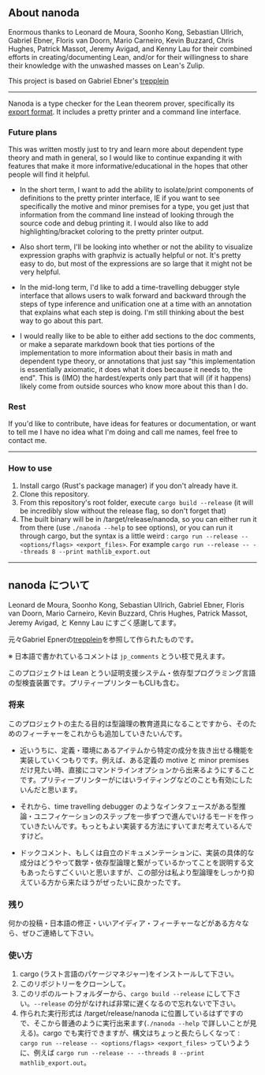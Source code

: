 
## About nanoda

Enormous thanks to Leonard de Moura, Soonho Kong, Sebastian Ullrich, Gabriel Ebner, Floris van Doorn, Mario Carneiro, Kevin Buzzard, Chris Hughes, Patrick Massot, Jeremy Avigad, and Kenny Lau for their combined efforts in creating/documenting Lean, and/or for their willingness to share their knowledge with the unwashed masses on Lean's Zulip.

This project is based on Gabriel Ebner's [trepplein](https://github.com/gebner/trepplein)

--- 

Nanoda is a type checker for the Lean theorem prover, specifically its [export format](https://github.com/leanprover/lean/blob/master/doc/export_format.md). It includes a pretty printer and a command line interface. 


### Future plans

This was written mostly just to try and learn more about dependent type theory and math in general, so I would like to continue expanding it with features that make it more informative/educational in the hopes that other people will find it helpful. 

+ In the short term, I want to add the ability to isolate/print components of definitions to the pretty printer interface, IE if you want to see specifically the motive and minor premises for a type, you get just that information from the command line instead of looking through the source code and debug printing it. I would also like to add highlighting/bracket coloring to the pretty printer output.

+ Also short term, I'll be looking into whether or not the ability to visualize expression graphs with graphviz is actually helpful or not. It's pretty easy to do, but most of the expressions are so large that it might not be very helpful.

+ In the mid-long term, I'd like to add a time-travelling debugger style interface that allows users to walk forward and backward through the steps of type inference and unification one at a time with an annotation that explains what each step is doing. I'm still thinking about the best way to go about this part.

+ I would really like to be able to either add sections to the doc comments, or make a separate markdown book that ties portions of the implementation to more information about their basis in math and dependent type theory, or annotations that just say "this implementation is essentially axiomatic, it does what it does because it needs to, the end". This is (IMO) the hardest/experts only part that will (if it happens) likely come from outside sources who know more about this than I do.

### Rest

If you'd like to contribute, have ideas for features or documentation, or want to tell me I have no idea what I'm doing and call me names, feel free to contact me.

---

### How to use

1. Install cargo (Rust's package manager) if you don't already have it.
2. Clone this repository.
3. From this repository's root folder, execute `cargo build --release` (it will be incredibly slow without the release flag, so don't forget that)
4. The built binary will be in /target/release/nanoda, so you can either run it from there (use `./nanoda --help` to see options), or you can run it through cargo, but the syntax is a little weird : `cargo run --release -- <options/flags> <export_files>`. For example `cargo run --release -- --threads 8 --print mathlib_export.out`

---

## nanoda について

Leonard de Moura, Soonho Kong, Sebastian Ullrich, Gabriel Ebner, Floris van Doorn, Mario Carneiro, Kevin Buzzard, Chris Hughes, Patrick Massot, Jeremy Avigad, と Kenny Lau にすごく感謝してます。

元々Gabriel Epnerの[trepplein](https://github.com/gebner/trepplein)を参照して作られたものです。


※ 日本語で書かれているコメントは `jp_comments` とうい枝で見えます。

このプロジェクトは Lean とうい証明支援システム・依存型プログラミング言語の型検査装置です。プリティープリンターもCLIも含む。


### 将来


このプロジェクトの主たる目的は型論理の教育道具になることですから、そのためのフィーチャーをこれからも追加していきたいんです。

+ 近いうちに、定義・環境にあるアイテムから特定の成分を抜き出せる機能を実装していくつもりです。例えば、ある定義の motive と minor premises だけ見たい時、直接にコマンドラインオプションから出来るようにすることです。プリティープリンターがにはいライティングなどのことも有効にしたいんだと思います。

+ それから、time travelling debugger のようなインタフェースがある型推論・ユニフィケーションのステップを一歩ずつで進んでいけるモードを作っていきたいんです。もっともよい実装する方法にすいてまだ考えているんですけど。

+ ドックコメント、もしくは自立のドキュメンテーションに、実装の具体的な成分はどうやって数学・依存型論理と繋がっているかってことを説明する文もあったらすごくいいと思いますが、この部分は私より型論理をしっかり抑えている方から来たほうがぜったいに良かったです。

### 残り

何かの投稿・日本語の修正・いいアイディア・フィーチャーなどがある方々なら、ぜひご連絡して下さい。

### 使い方

1. cargo (ラスト言語のパケージマネジャー)をインストールして下さい。
2. このリポジトリーをクローンして。
3. このリポのルートフォルダーから、`cargo build --release` にして下さい。`--release` の分がなければ非常に遅くなるので忘れないで下さい。
4. 作られた実行形式は /target/release/nanoda に位置しているはずですので、そこから普通のように実行出来ます(`./nanoda --help` で詳しいことが見える)。cargo でも実行できますが、構文はちょっと長たらしくなって : `cargo run --release -- <options/flags> <export_files>` っていうように、例えば `cargo run --release -- --threads 8 --print mathlib_export.out`。


